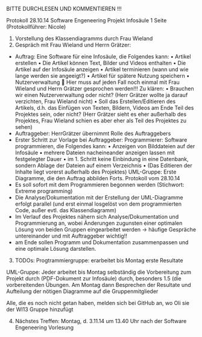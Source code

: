 BITTE DURCHLESEN UND KOMMENTIEREN !!!

Protokoll 28.10.14                                                             Software Engeneering Projekt Infosäule                                                                             1 Seite  (Protokollführer: Nicole)
1)	Vorstellung des Klassendiagramms durch Frau Wieland
2)	Gespräch mit Frau Wieland und Herrn Grätzer:
-	Auftrag: Eine Software für eine Infosäule, die Folgendes kann:
•	Artikel erstellen
•	Die Artikel können Text, Bilder und Videos enthalten
•	Die Artikel auf der Infosäule anzeigen
•	Artikel terminieren (wann und wie lange werden sie angeeigt?)
•	Artikel für spätere Nutzung speichern
•	Nutzerverwaltung
	Hier muss auf jeden Fall noch einmal mit Frau Wieland und Herrn Grätzer gesprochen werden!!!
Zu klären:
•	Brauchen wir einen Nutzerverwaltung oder nicht? (Herr Grätzer wollte ja darauf verzichten, Frau Wieland nicht)
•	Soll das Erstellen/Editieren des Artikels, d.h. das Einfügen von Texten, Bildern, Videos am Ende Teil des Projektes sein, oder nicht? (Herr Grätzer sieht es eher außerhalb des Projektes, Frau Wieland schien es aber eher als Teil des Projektes zu sehen)
-	Auftraggeber: HerrGrätzer übernimmt Rolle des Auftraggebers 
-	Erster Schritt zur Vorlage bei Auftraggeber:
Programmierer: Software programmieren, die Folgendes kann:
•	Anzeigen von Bilddateien auf der Infosäule
•	mehrere Dateien nacheineander anzeigen lassen mit festgelegter Dauer
•	im 1. Schritt keine Einbindung in eine Datenbank, sondern Ablage der Dateien auf einem Verzeichnis
•	(Das Editieren der Inhalte liegt vorerst außerhalb des Projektes)
UML-Gruppe: Erste Diagramme, die den Auftrag abbilden
Forts. Protokoll vom 28.10.14
-	Es soll sofort mit dem Programmieren begonnen werden (Stichwort: Extreme programming)
-	Die Analyse/Dokumentation mit der Erstellung der UML-Diagramme erfolgt parallel (und erst einmal losgelöst von dem programmierten Code, außer evtl. das Klassendiagramm)
-	Im Verlauf des Projektes nähern sich Analyse/Dokumentation und Programmierung an, wobei Änderungen zugunsten einer optimalen Lösung von beiden Gruppen eingearbeitet werden -> häufige Gespräche untereinander und mit Auftraggeber wichtig!!
-	am Ende sollen Programm und Dokumentation zusammenpassen und eine optimale Lösung darstellen. 
3)	TODOs:
Progtrammiergruppe: erarbeitet bis Montag erste Resultate

UML-Gruppe: Jeder arbeitet bis Montag selbständig die Vorbereitung zum Projekt durch (PDF-Dokument zur Infosäule) durch, besonders 1.5 (die vorbereitenden Übungen.
Am Montag dann Besprechen der Resultate und Aufteilung der nötigen Diagramme auf die Gruppenmitglieder

Alle, die es noch nicht getan haben, melden sich bei GitHub an, wo Oli sie der WI13 Gruppe hinzufügt

4)	Nächstes Treffen: Montag, d. 3.11.14 um 13.40 Uhr nach der Software Engeneering Vorlesung






